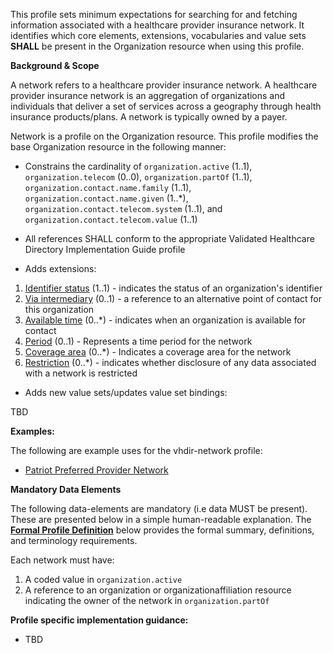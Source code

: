This profile sets minimum expectations for searching for and fetching information associated with a healthcare provider insurance network. It identifies which core elements, extensions, vocabularies and value sets **SHALL** be present in the Organization resource when using this profile.

**Background & Scope**

A network refers to a healthcare provider insurance network. A healthcare provider insurance network is an aggregation of organizations and individuals that deliver a set of services across a geography through health insurance products/plans. A network is typically owned by a payer.

Network is a profile on the Organization resource. This profile modifies the base Organization resource in the following manner:

*  Constrains the cardinality of `organization.active` (1..1), `organization.telecom` (0..0), `organization.partOf` (1..1), `organization.contact.name.family` (1..1), `organization.contact.name.given` (1..*), `organization.contact.telecom.system` (1..1), and `organization.contact.telecom.value` (1..1)

*  All references SHALL conform to the appropriate Validated Healthcare Directory Implementation Guide profile

*  Adds extensions:

1.  [Identifier status](StructureDefinition-identifier-status.html) (1..1) - indicates the status of an organization's identifier
1.  [Via intermediary](StructureDefinition-contactpoint-viaintermediary.html) (0..1) - a reference to an alternative point of contact for this organization
1.  [Available time](StructureDefinition-contactpoint-availabletime.html) (0..*) - indicates when an organization is available for contact
1.  [Period](http://hl7.org/fhir/StructureDefinition/organization-period) (0..1) - Represents a time period for the network
1.  [Coverage area](StructureDefinition-location-reference.html) (0..*) - Indicates a coverage area for the network
1.  [Restriction](StructureDefinition-usage-restriction.html) (0..*) - indicates whether disclosure of any data associated with a network is restricted

*  Adds new value sets/updates value set bindings:

TBD



**Examples:**

The following are example uses for the vhdir-network profile:

-  [Patriot Preferred Provider Network](Organization-patriotppo.html)


**Mandatory Data Elements**

The following data-elements are mandatory (i.e data MUST be present). These are presented below in a simple human-readable explanation. The [**Formal Profile Definition**](#profile) below provides the  formal summary, definitions, and  terminology requirements.  

Each network must have:

1.  A coded value in `organization.active`
1.  A reference to an organization or organizationaffiliation resource indicating the owner of the network in `organization.partOf`


**Profile specific implementation guidance:**

- TBD

